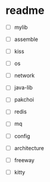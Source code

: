 # readme

- [ ] mylib

- [ ] assemble

- [ ] kiss

- [ ] os

- [ ] network

- [ ] java-lib

- [ ] pakchoi

- [ ] redis

- [ ] mq

- [ ] config

- [ ] architecture

- [ ] freeway

- [ ] kitty